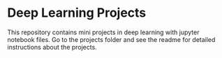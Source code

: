 # Deep Learning Projects
This repository contains mini projects in deep learning with jupyter notebook files.
Go to the projects folder and see the readme for detailed instructions about the projects.
